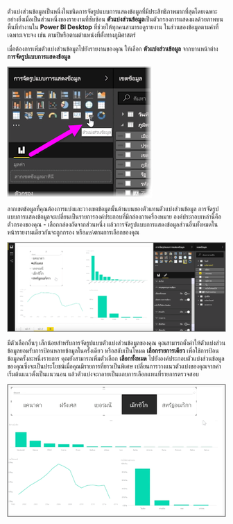 ตัวแบ่งส่วนข้อมูลเป็นหนึ่งในชนิดการจัดรูปแบบการแสดงข้อมูลที่มีประสิทธิภาพมากที่สุดโดยเฉพาะอย่างยิ่งเมื่อเป็นส่วนหนึ่งของรายงานที่ซับซ้อน **ตัวแบ่งส่วนข้อมูล**เป็นตัวกรองการแสดงผลด้วยภาพบนพื้นที่ทำงานใน **Power BI Desktop** ที่ช่วยให้ทุกคนสามารถดูรายงาน ในส่วนของข้อมูลตามค่าที่เฉพาะเจาะจง เช่น ตามปีหรือตามตำแหน่งที่ตั้งทางภูมิศาสตร์

เมื่อต้องการเพิ่มตัวแบ่งส่วนข้อมูลไปยังรายงานของคุณ ให้เลือก **ตัวแบ่งส่วนข้อมูล** จากบานหน้าต่าง **การจัดรูปแบบการแสดงข้อมูล**

![](media/3-4-create-slicers/3-4_1.png)

ลากเขตข้อมูลที่คุณต้องการแบ่งและวางเขตข้อมูลนั้นด้านบนของตัวแทนตัวแบ่งส่วนข้อมูล การจัดรูปแบบการแสดงข้อมูลจะเปลี่ยนเป็นรายการองค์ประกอบที่มีกล่องกาเครื่องหมาย องค์ประกอบเหล่านี้คือตัวกรองของคุณ - เลือกกล่องถัดจากส่วนหนึ่ง แล้วการจัดรูปแบบการแสดงข้อมูลส่วนอื่นทั้งหมดในหน้ารายงานเดียวกันจะถูกกรอง หรือ*แบ่ง*ตามการเลือกของคุณ

![](media/3-4-create-slicers/3-4_2.png)

มีตัวเลือกอื่นๆ เล็กน้อยสำหรับการจัดรูปแบบตัวแบ่งส่วนข้อมูลของคุณ คุณสามารถตั้งค่าให้ตัวแบ่งส่วนข้อมูลยอมรับการป้อนหลายข้อมูลในครั้งเดียว หรือสลับเป็นโหมด **เลือกรายการเดียว** เพื่อใช้การป้อนข้อมูลครั้งละหนึ่งรายการ คุณยังสามารถเพิ่มตัวเลือก **เลือกทั้งหมด** ไปยังองค์ประกอบตัวแบ่งส่วนข้อมูลของคุณซึ่งจะเป็นประโยชน์เมื่อคุณมีรายการที่ยาวเป็นพิเศษ เปลี่ยนการวางแนวตัวแบ่งของคุณจากค่าเริ่มต้นแนวตั้งเป็นแนวนอน แล้วตัวแบ่งจะกลายเป็นแถบการเลือกแทนที่รายการตรวจสอบ

![](media/3-4-create-slicers/3-4_3.png)

